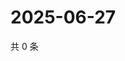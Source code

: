 # 2025-06-27

共 0 条

<!-- BEGIN ZHIHUVIDEO -->
<!-- 最后更新时间 Fri Jun 27 2025 08:57:30 GMT+0800 (China Standard Time) -->

<!-- END ZHIHUVIDEO -->

